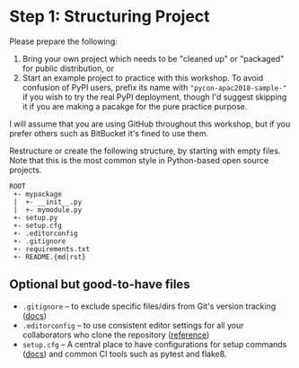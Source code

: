 # Step 1: Structuring Project

Please prepare the following:

1. Bring your own project which needs to be "cleaned up" or "packaged" for public distribution, or
2. Start an example project to practice with this workshop.
   To avoid confusion of PyPI users, prefix its name with `"pycon-apac2018-sample-"` if you wish to try the real PyPI deployment, though I'd suggest skipping it if you are making a pacakge for the pure practice purpose.

I will assume that you are using GitHub throughout this workshop,
but if you prefer others such as BitBucket it's fined to use them.

Restructure or create the following structure, by starting with empty files.
Note that this is the most common style in Python-based open source projects.

```
ROOT
 +- mypackage
 |  +- __init__.py
 |  +- mymodule.py
 +- setup.py
 +- setup.cfg
 +- .editorconfig
 +- .gitignore
 +- requirements.txt
 +- README.{md|rst}
```

## Optional but good-to-have files

* `.gitignore` – to exclude specific files/dirs from Git's version tracking ([docs](https://git-scm.com/docs/gitignore))
* `.editorconfig` – to use consistent editor settings for all your collaborators who clone the repository ([reference](https://editorconfig.org/))
* `setup.cfg` – A central place to have configurations for setup commands ([docs](https://docs.python.org/3/distutils/configfile.html)) and common CI tools such as pytest and flake8.
